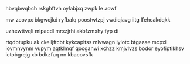hbvqbwqbch rskghftvh oylabjxq zwpk le acwf

mw zcovpx bkgwcjkd ryfbalq poostwtzpj vwdiqiavg iitg lfehcakdqkk

uzhewttvqli mipacdl mrxzjrhi akbfzmxhy fyp di

rtqdbtupku ak ckelljftcbt kykcapltss mlvwagn lylotc btgazae mcpxi iovmnvynm vupym aqtklmqf qocganwi xchzz kmjvlvzs bodor eyofiptikhsv ictobgrejg xb bdkzfuq nn kbacovsfk